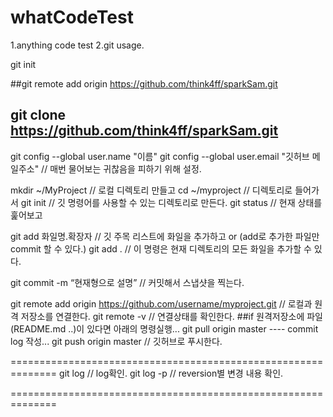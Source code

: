 # whatCodeTest
1.anything code test
2.git usage.
 
 git init

 ##git remote add origin https://github.com/think4ff/sparkSam.git
 
 git clone https://github.com/think4ff/sparkSam.git
------------------------------------------------------------------------------
git config --global user.name "이름"
git config --global user.email "깃허브 메일주소" // 매번 물어보는 귀찮음을 피하기 위해 설정.

mkdir ~/MyProject   // 로컬 디렉토리 만들고
cd ~/myproject      // 디렉토리로 들어가서
git init            // 깃 명령어를 사용할 수 있는 디렉토리로 만든다.
git status          // 현재 상태를 훑어보고

git add 화일명.확장자  // 깃 주목 리스트에 화일을 추가하고 or (add로 추가한 파일만 commit 할 수 있다.)
git add .                    // 이 명령은 현재 디렉토리의 모든 화일을 추가할 수 있다.

git commit -m “현재형으로 설명” // 커밋해서 스냅샷을 찍는다.


git remote add origin https://github.com/username/myproject.git // 로컬과 원격 저장소를 연결한다.
git remote -v // 연결상태를 확인한다.
##if 원격저장소에 파일(README.md ..)이 있다면 아래의 명령실행...
git pull origin master
	---- commit log 작성...
git push origin master // 깃허브로 푸시한다.


==============================================================
git log    		// log확인.
git log -p 		// reversion별 변경 내용 확인.

==============================================================

